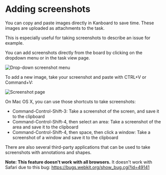 Adding screenshots
==================

You can copy and paste images directly in Kanboard to save time.
These images are uploaded as attachments to the task.

This is especially useful for taking screenshots to describe an issue for example.

You can add screenshots directly from the board by clicking on the dropdown menu or in the task view page.

![Drop-down screenshot menu](http://kanboard.net/screenshots/documentation/dropdown-screenshot.png)

To add a new image, take your screenshot and paste with CTRL+V or Command+V:

![Screenshot page](http://kanboard.net/screenshots/documentation/task-screenshot.png)

On Mac OS X, you can use those shortcuts to take screenshots:

- Command-Control-Shift-3: Take a screenshot of the screen, and save it to the clipboard
- Command-Control-Shift-4, then select an area: Take a screenshot of the area and save it to the clipboard
- Command-Control-Shift-4, then space, then click a window: Take a screenshot of a window and save it to the clipboard

There are also several third-party applications that can be used to take screenshots with annotations and shapes.

**Note: This feature doesn't work with all browsers.** It doesn't work with Safari due to this bug: https://bugs.webkit.org/show_bug.cgi?id=49141
